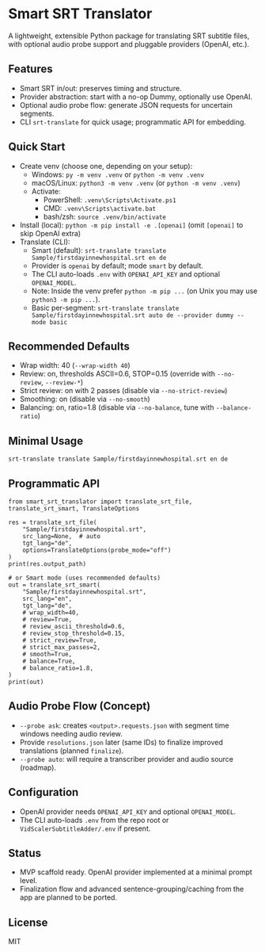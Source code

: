 Smart SRT Translator
====================

A lightweight, extensible Python package for translating SRT subtitle files, with optional audio probe support and pluggable providers (OpenAI, etc.).

Features
--------
- Smart SRT in/out: preserves timing and structure.
- Provider abstraction: start with a no-op Dummy, optionally use OpenAI.
- Optional audio probe flow: generate JSON requests for uncertain segments.
- CLI `srt-translate` for quick usage; programmatic API for embedding.

Quick Start
-----------
- Create venv (choose one, depending on your setup):
  - Windows: `py -m venv .venv` or `python -m venv .venv`
  - macOS/Linux: `python3 -m venv .venv` (or `python -m venv .venv`)
  - Activate:
    - PowerShell: `.venv\Scripts\Activate.ps1`
    - CMD: `.venv\Scripts\activate.bat`
    - bash/zsh: `source .venv/bin/activate`
- Install (local): `python -m pip install -e .[openai]` (omit `[openai]` to skip OpenAI extra)
- Translate (CLI):
  - Smart (default): `srt-translate translate Sample/firstdayinnewhospital.srt en de`
  - Provider is `openai` by default; mode `smart` by default.
  - The CLI auto-loads `.env` with `OPENAI_API_KEY` and optional `OPENAI_MODEL`.
  - Note: Inside the venv prefer `python -m pip ...` (on Unix you may use `python3 -m pip ...`).
  - Basic per-segment: `srt-translate translate Sample/firstdayinnewhospital.srt auto de --provider dummy --mode basic`

Recommended Defaults
--------------------
- Wrap width: 40 (`--wrap-width 40`)
- Review: on, thresholds ASCII=0.6, STOP=0.15 (override with `--no-review`, `--review-*`)
- Strict review: on with 2 passes (disable via `--no-strict-review`)
- Smoothing: on (disable via `--no-smooth`)
- Balancing: on, ratio=1.8 (disable via `--no-balance`, tune with `--balance-ratio`)

Minimal Usage
-------------
`srt-translate translate Sample/firstdayinnewhospital.srt en de`

Programmatic API
----------------
```
from smart_srt_translator import translate_srt_file, translate_srt_smart, TranslateOptions

res = translate_srt_file(
    "Sample/firstdayinnewhospital.srt",
    src_lang=None,  # auto
    tgt_lang="de",
    options=TranslateOptions(probe_mode="off")
)
print(res.output_path)

# or Smart mode (uses recommended defaults)
out = translate_srt_smart(
    "Sample/firstdayinnewhospital.srt",
    src_lang="en",
    tgt_lang="de",
    # wrap_width=40,
    # review=True,
    # review_ascii_threshold=0.6,
    # review_stop_threshold=0.15,
    # strict_review=True,
    # strict_max_passes=2,
    # smooth=True,
    # balance=True,
    # balance_ratio=1.8,
)
print(out)
```

Audio Probe Flow (Concept)
--------------------------
- `--probe ask`: creates `<output>.requests.json` with segment time windows needing audio review.
- Provide `resolutions.json` later (same IDs) to finalize improved translations (planned `finalize`).
- `--probe auto`: will require a transcriber provider and audio source (roadmap).

Configuration
-------------
- OpenAI provider needs `OPENAI_API_KEY` and optional `OPENAI_MODEL`.
- The CLI auto-loads `.env` from the repo root or `VidScalerSubtitleAdder/.env` if present.

Status
------
- MVP scaffold ready. OpenAI provider implemented at a minimal prompt level.
- Finalization flow and advanced sentence-grouping/caching from the app are planned to be ported.

License
-------
MIT
